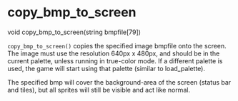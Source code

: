 # copy_bmp_to_screen

<Prototype>void copy_bmp_to_screen(string bmpfile[79])</Prototype>

`copy_bmp_to_screen()` copies the specified image bmpfile onto the screen. The image must use the resolution 640px x 480px, and should be in the current palette, unless running in true-color mode. If a different palette is used, the game will start using that palette (similar to load_palette).

The specified bmp will cover the background-area of the screen (status bar and tiles), but all sprites will still be visible and act like normal.
